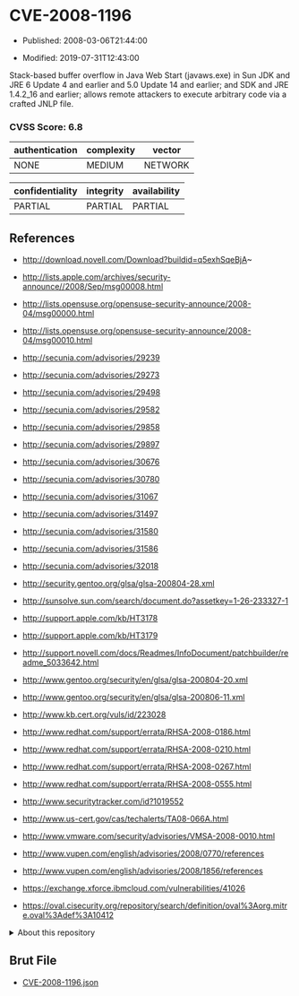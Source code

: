 # CVE-2008-1196

- Published: 2008-03-06T21:44:00

- Modified: 2019-07-31T12:43:00

Stack-based buffer overflow in Java Web Start (javaws.exe) in Sun JDK and JRE 6 Update 4 and earlier and 5.0 Update 14 and earlier; and SDK and JRE 1.4.2_16 and earlier; allows remote attackers to execute arbitrary code via a crafted JNLP file.

### CVSS Score: **6.8**

| authentication | complexity | vector |
| --- | --- | --- |
| NONE | MEDIUM | NETWORK |

| confidentiality | integrity | availability |
| --- | --- | --- |
| PARTIAL | PARTIAL | PARTIAL |

## References

* http://download.novell.com/Download?buildid=q5exhSqeBjA~

* http://lists.apple.com/archives/security-announce//2008/Sep/msg00008.html

* http://lists.opensuse.org/opensuse-security-announce/2008-04/msg00000.html

* http://lists.opensuse.org/opensuse-security-announce/2008-04/msg00010.html

* http://secunia.com/advisories/29239

* http://secunia.com/advisories/29273

* http://secunia.com/advisories/29498

* http://secunia.com/advisories/29582

* http://secunia.com/advisories/29858

* http://secunia.com/advisories/29897

* http://secunia.com/advisories/30676

* http://secunia.com/advisories/30780

* http://secunia.com/advisories/31067

* http://secunia.com/advisories/31497

* http://secunia.com/advisories/31580

* http://secunia.com/advisories/31586

* http://secunia.com/advisories/32018

* http://security.gentoo.org/glsa/glsa-200804-28.xml

* http://sunsolve.sun.com/search/document.do?assetkey=1-26-233327-1

* http://support.apple.com/kb/HT3178

* http://support.apple.com/kb/HT3179

* http://support.novell.com/docs/Readmes/InfoDocument/patchbuilder/readme_5033642.html

* http://www.gentoo.org/security/en/glsa/glsa-200804-20.xml

* http://www.gentoo.org/security/en/glsa/glsa-200806-11.xml

* http://www.kb.cert.org/vuls/id/223028

* http://www.redhat.com/support/errata/RHSA-2008-0186.html

* http://www.redhat.com/support/errata/RHSA-2008-0210.html

* http://www.redhat.com/support/errata/RHSA-2008-0267.html

* http://www.redhat.com/support/errata/RHSA-2008-0555.html

* http://www.securitytracker.com/id?1019552

* http://www.us-cert.gov/cas/techalerts/TA08-066A.html

* http://www.vmware.com/security/advisories/VMSA-2008-0010.html

* http://www.vupen.com/english/advisories/2008/0770/references

* http://www.vupen.com/english/advisories/2008/1856/references

* https://exchange.xforce.ibmcloud.com/vulnerabilities/41026

* https://oval.cisecurity.org/repository/search/definition/oval%3Aorg.mitre.oval%3Adef%3A10412

<details>
<summary>About this repository</summary> 

  This repository is part of the project [Live Hack CVE](https://github.com/Live-Hack-CVE). Main website can be found [www.live-hack.org](https://www.live-hack.org) 
  
  Made by [Sn0wAlice](https://github.com/Sn0wAlice) for the people that care about security and need to have a feed of the latest CVEs. Hope you enjoy it, don't forget to star the repo and follow me on [Twitter](https://twitter.com/Sn0wAlice) and [Github](https://github.com/Sn0wAlice). And that is my [personnal website](https://www.alice-snow.me/)

  - [Home Page](https://github.com/Live-Hack-CVE)
  - [Framework](https://github.com/Live-Hack-CVE/cve-framework)
  - [CVE database](https://github.com/Live-Hack-CVE/full_database)
  - [Changelog](https://github.com/Live-Hack-CVE/Changelog)
</details>

## Brut File

* [CVE-2008-1196.json](https://raw.githubusercontent.com/Live-Hack-CVE/full_database/main/cves/2008/CVE-2008-1196.json)

